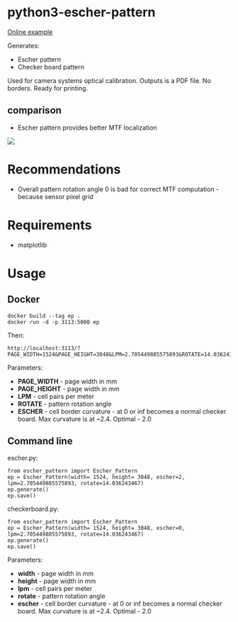# python3-escher-pattern

[Online example](https://community.elphel.com/files/escher_pattern/?PAGE_WIDTH=1524&PAGE_HEIGHT=3048&LPM=2.705449885575893&ROTATE=14.036243467)

Generates:
* Escher pattern
* Checker board pattern

Used for camera systems optical calibration.
Outputs is a PDF file. No borders. Ready for printing.

## comparison

* Escher pattern provides better MTF localization

![](https://community.elphel.com/pictures/escher_vs_checker.png)

# Recommendations

* Overall pattern rotation angle 0 is bad for correct MTF computation - because sensor pixel grid

# Requirements
* matplotlib

# Usage

## Docker

```
docker build --tag ep .
docker run -d -p 3113:5000 ep
```

Then:
```
http://localhost:3113/?PAGE_WIDTH=1524&PAGE_HEIGHT=3048&LPM=2.705449885575893&ROTATE=14.036243467
```

Parameters:
* **PAGE_WIDTH**  - page width in mm
* **PAGE_HEIGHT** - page width in mm
* **LPM**         - cell pairs per meter
* **ROTATE**      - pattern rotation angle
* **ESCHER**      - cell border curvature - at 0 or inf becomes a normal checker board. Max curvature is at ~2.4. Optimal - 2.0


## Command line

escher.py:
```
from escher_pattern import Escher_Pattern
ep = Escher_Pattern(width= 1524, height= 3048, escher=2, lpm=2.705449885575893, rotate=14.036243467)
ep.generate()
ep.save()
```

checkerboard.py:
```
from escher_pattern import Escher_Pattern
ep = Escher_Pattern(width= 1524, height= 3048, escher=0, lpm=2.705449885575893, rotate=14.036243467)
ep.generate()
ep.save()
```

Parameters:
* **width**  - page width in mm
* **height** - page width in mm
* **lpm**    - cell pairs per meter
* **rotate** - pattern rotation angle
* **escher** - cell border curvature - at 0 or inf becomes a normal checker board. Max curvature is at ~2.4. Optimal - 2.0
